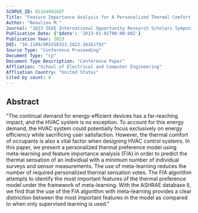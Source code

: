 ```yaml
---
SCOPUS_ID: 85164991687
Title: "Feature Importance Analysis for A Personalized Thermal Comfort Model Using Meta-learning"
Author: "Beaulieu M."
Journal: "2023 IEEE International Opportunity Research Scholars Symposium, ORSS 2023"
Publication Date: {'$date': '2023-01-01T00:00:00Z'}
Publication Year: 2023
DOI: "10.1109/ORSS58323.2023.10161792"
Source Type: "Conference Proceeding"
Document Type: "cp"
Document Type Description: "Conference Paper"
Affliation: "School of Electrical and Computer Engineering"
Affliation Country: "United States"
Cited by count: 0
---
```


## Abstract
"The continual demand for energy-efficient devices has a far-reaching impact, and the HVAC system is no exception. To account for this energy demand, the HVAC system could potentially focus exclusively on energy efficiency while sacrificing user satisfaction. However, the thermal comfort of occupants is also a vital factor when designing HVAC control systems. In this paper, we present a personalized thermal preference model using meta-learning and feature importance analysis (FIA) in order to predict the thermal sensation of an individual with a minimum number of individual surveys and sensor measurements. The use of meta-learning reduces the number of required personalized thermal sensation votes. The FIA algorithm attempts to identify the most important features of the thermal preference model under the framework of meta-learning. With the ASHRAE database II, we find that the use of the FIA algorithm with meta-learning provides a clear distinction between the most important features in the model as compared to when only supervised learning is used."
